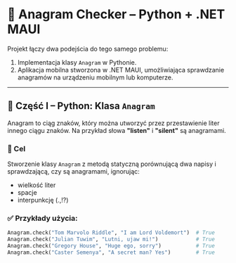 # 🧩 Anagram Checker – Python + .NET MAUI

Projekt łączy dwa podejścia do tego samego problemu:
1. Implementacja klasy `Anagram` w Pythonie.
2. Aplikacja mobilna stworzona w .NET MAUI, umożliwiająca sprawdzanie anagramów na urządzeniu mobilnym lub komputerze.

---

## 📘 Część I – Python: Klasa `Anagram`

Anagram to ciąg znaków, który można utworzyć przez przestawienie liter innego ciągu znaków. Na przykład słowa **"listen"** i **"silent"** są anagramami.

### 🎯 Cel
Stworzenie klasy `Anagram` z metodą statyczną porównującą dwa napisy i sprawdzającą, czy są anagramami, ignorując:
- wielkość liter
- spacje
- interpunkcję (.,!?)

### ✅ Przykłady użycia:

```python
Anagram.check("Tom Marvolo Riddle", "I am Lord Voldemort")  # True
Anagram.check("Julian Tuwim", "Lutni, ujaw mi!")            # True
Anagram.check("Gregory House", "Huge ego, sorry")           # True
Anagram.check("Caster Semenya", "A secret man? Yes")        # True
